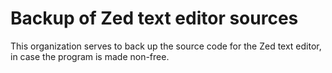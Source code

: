 # Backup of Zed text editor sources
This organization serves to back up the source code for the Zed text editor, in case the program is made non-free.
